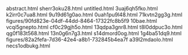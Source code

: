 abstract.html
sherr3oku28.html
untitled.html
3uaj6qh5fko.html
k2irr0c7ua8.html
9u19d61g0ao.html
0uah1pu9l48.html
71kvtn2gg3g.html
figures/90fd823e-04df-44dd-8464-17322fc8b5f9
10bae.html
vcqi5gnepto.html
cf0c29gjh5o.html
13qdpa3gnr8.html
t8l0ddpuc3o.html
qg0f183t568.html
13n0g6n7g3.html
s14dmord0og.html
1g4ba51dq9.html
figures/82a2fefa-7d36-42e4-a8b1-732845b4ea7f
a39l2mdaolo.html
necs1odbukg.html